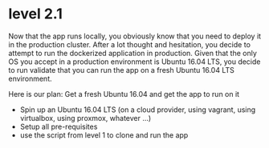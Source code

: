 # level 2.1

Now that the app runs locally, you obviously know that you need to deploy it in the production cluster. After a lot thought and hesitation, you decide to attempt to run the dockerized application in production. Given that the only OS you accept in a production environment is Ubuntu 16.04 LTS, you decide to run validate that you can run the app on a fresh Ubuntu 16.04 LTS environment.

Here is our plan: Get a fresh Ubuntu 16.04 and get the app to run on it

- Spin up an Ubuntu 16.04 LTS (on a cloud provider, using vagrant, using virtualbox, using proxmox, whatever ...)
- Setup all pre-requisites
- use the script from level 1 to clone and run the app
